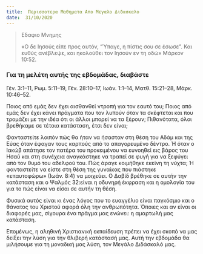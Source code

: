 ```yaml
---
title:  Περισσοτερα Μαθηματα Απο Μεγαλο Διδασκαλο
date:  31/10/2020
---
```


> <p>Εδαφιο Μνημης</p>
>  «Ο δε Ιησούς είπε προς αυτόν, “Ύπαγε, η πίστις σου σε έσωσε”. Και ευθύς ανέβλεψε, και ηκολούθει τον Ιησούν εν τη οδώ» Μάρκον 10:52.

### Για τη μελέτη αυτής της εβδομάδας, διαβάστε
Γέν. 3:1–11, Ρωμ. 5:11–19, Γέν. 28:10–17, Ιωάν. 1:1–14, Ματθ. 15:21–28, Μάρκ. 10:46–52.

Ποιος από εμάς δεν έχει αισθανθεί ντροπή για τον εαυτό του; Ποιος από εμάς δεν έχει κάνει πράγματα που τον λυπούν όταν τα σκέφτεται και που τρομάζει με την ιδέα ότι οι άλλοι μπορεί να τα ξέρουν; Πιθανότατα, όλοι βρεθήκαμε σε τέτοια κατάσταση, έτσι δεν είναι;

Φανταστείτε λοιπόν πώς θα ήταν να ήσασταν στη θέση του Αδάμ και της Εύας όταν έφαγαν τους καρπούς από το απαγορευμένο δέντρο. Ή όταν ο Ιακώβ απάτησε τον πατέρα του προκειμένου να ευνοηθεί εις βάρος του Ησαύ και στη συνέχεια αναγκάστηκε να τραπεί σε φυγή για να ξεφύγει από τον θυμό του αδελφού του. Πώς άραγε κοιμήθηκε εκείνη τη νύχτα; Ή φανταστείτε να είστε στη θέση της γυναίκας που πιάστηκε «επαυτοφώρω» (Ιωάν. 8:4) να μοιχεύει. Ο Δαβίδ βρέθηκε σε αυτήν την κατάσταση και ο Ψαλμός 32:είναι η οδυνηρή έκφραση και η ομολογία του για το πώς είναι να είσαι σε αυτήν τη θέση.

Φυσικά αυτός είναι κι ένας λόγος που το ευαγγέλιο είναι παγκόσμιο και ο θάνατος του Χριστού αφορά όλη την ανθρωπότητα. Όποιες και αν είναι οι διαφορές μας, σίγουρα ένα πράγμα μας ενώνει: η αμαρτωλή μας κατάσταση.

Επομένως, η αληθινή Χριστιανική εκπαίδευση πρέπει να έχει σκοπό να μας δείξει την λύση για την θλιβερή κατάστασή μας. Αυτή την εβδομάδα θα μιλήσουμε για τη μοναδική μας λύση, τον Μεγάλο Διδάσκαλό μας.